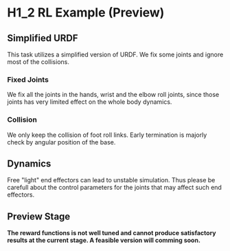 # H1_2 RL Example (Preview)

## Simplified URDF

This task utilizes a simplified version of URDF. We fix some joints and ignore most of the collisions.

### Fixed Joints

We fix all the joints in the hands, wrist and the elbow roll joints, since those joints has very limited effect on the whole body dynamics.

### Collision

We only keep the collision of foot roll links. Early termination is majorly check by angular position of the base.

## Dynamics

Free "light" end effectors can lead to unstable simulation. Thus please be carefull about the control parameters for the joints that may affect such end effectors.

## Preview Stage

**The reward functions is not well tuned and cannot produce satisfactory results at the current stage. A feasible version will comming soon.**